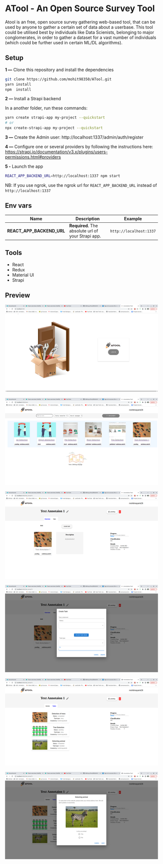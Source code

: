 # ATool - An Open Source Survey Tool

Atool is an free, open source survey gathering web-based tool, that can be used by anyone to gather a certain set of data about a userbase.
This tool could be utilised best by individuals like Data Scienists, belonging to major conglomerates, in order to gather a dataset for a vast number of individuals (which could be further used in certain ML/DL algorithms).



## Setup

**1 —** Clone this repository and install the dependencies
```bash
git clone https://github.com/mohit98350/ATool.git
yarn install
npm  install
```

**2 —** Install a Strapi backend

In a another folder, run these commands:
```bash
yarn create strapi-app my-project --quickstart
# or
npx create-strapi-app my-project --quickstart
```

**3 —** Create the Admin user: http://localhost:1337/admin/auth/register

**4 —** Configure one or several providers by following the instructions here: https://strapi.io/documentation/v3.x/plugins/users-permissions.html#providers

**5 -** Launch the app
```bash
REACT_APP_BACKEND_URL=http://localhost:1337 npm start
```
NB: If you use ngrok, use the ngrok url for `REACT_APP_BACKEND_URL` instead of `http://localhost:1337`

## Env vars
| Name | Description | Example |
| - | - | - |
| **REACT_APP_BACKEND_URL** | **Required.** The absolute url of your Strapi app. | `http://localhost:1337` |

## Tools

- React
- Redux
- Material UI
- Strapi

## Preview

<p align="center">
   <img src='./screenshots/1.png'>
&nbsp;
   <img src="./screenshots/2.png" >
&nbsp;
   <img src="./screenshots/3.png" >
<br />
<br />
   <img src="./screenshots/4.png" >
&nbsp;
   <img src="./screenshots/5.png">
&nbsp;
   <img src="./screenshots/6.png" >
<br />

</p>

